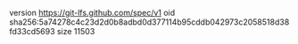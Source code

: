 version https://git-lfs.github.com/spec/v1
oid sha256:5a74278c4c23d2d0b8adbd0d377114b95cddb042973c2058518d38fd33cd5693
size 11503
